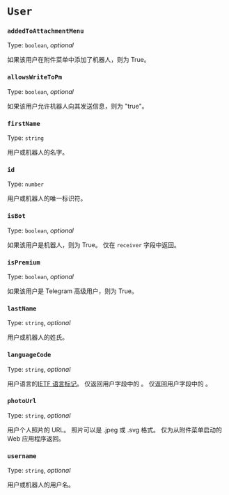 # `User`

### `addedToAttachmentMenu`

Type: `boolean`, _optional_

如果该用户在附件菜单中添加了机器人，则为 True。

### `allowsWriteToPm`

Type: `boolean`, _optional_

如果该用户允许机器人向其发送信息，则为 "true"。

### `firstName`

Type: `string`

用户或机器人的名字。

### `id`

Type: `number`

用户或机器人的唯一标识符。

### `isBot`

Type: `boolean`, _optional_

如果该用户是机器人，则为 True。 仅在 `receiver` 字段中返回。

### `isPremium`

Type: `boolean`, _optional_

如果该用户是 Telegram 高级用户，则为 True。

### `lastName`

Type: `string`, _optional_

用户或机器人的姓氏。

### `languageCode`

Type: `string`, _optional_

用户语言的[IETF 语言标记](https://en.wikipedia.org/wiki/IETF_language_tag)。 仅返回用户字段中的
。 仅返回用户字段中的
。

### `photoUrl`

Type: `string`, _optional_

用户个人照片的 URL。 照片可以是 .jpeg 或 .svg 格式。 仅为从附件菜单启动的 Web
应用程序返回。

### `username`

Type: `string`, _optional_

用户或机器人的用户名。

